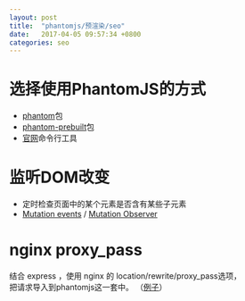 ```yaml
---
layout: post
title:  "phantomjs/预渲染/seo"
date:   2017-04-05 09:57:34 +0800
categories: seo
---
```


# 选择使用PhantomJS的方式
* [phantom](https://www.npmjs.com/package/phantom)包
* [phantom-prebuilt](https://www.npmjs.com/package/phantomjs-prebuilt)包
* [官网](http://phantomjs.org/)命令行工具

# 监听DOM改变
* 定时检查页面中的某个元素是否含有某些子元素
* [Mutation events](https://developer.mozilla.org/en-US/docs/Web/Guide/Events/Mutation_events)
/
[Mutation Observer](https://developer.mozilla.org/en-US/docs/Web/API/MutationObserver)

# nginx proxy_pass
结合 express ，使用 nginx 的 location/rewrite/proxy_pass选项，  
把请求导入到phantomjs这一套中。
（[例子](https://gist.github.com/lgh06/9fcccf6e9a7d5402c5bbba7587d772d3#file-nginx-proxy-conf)）